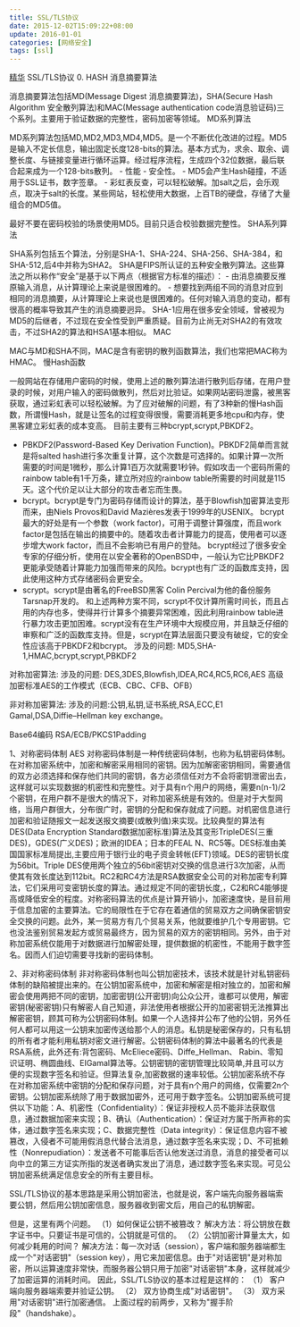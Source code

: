 ```yaml
---
title: SSL/TLS协议
date: 2015-12-02T15:09:22+08:00
update: 2016-01-01
categories: [网络安全]
tags: [ssl]
---
```

[精华](http://netkiller.github.io/cryptography/)
SSL/TLS协议
0. HASH 消息摘要算法

消息摘要算法包括MD(Message Digest 消息摘要算法)，SHA(Secure Hash Algorithm 安全散列算法)和MAC(Message authentication code消息验证码)三个系列。主要用于验证数据的完整性，密码加密等领域。
MD系列算法

MD系列算法包括MD,MD2,MD3,MD4,MD5。是一个不断优化改进的过程。MD5是输入不定长信息，输出固定长度128-bits的算法。基本方式为，求余、取余、调整长度、与链接变量进行循环运算。经过程序流程，生成四个32位数据，最后联合起来成为一个128-bits散列。 - 性能 - 安全性。 - MD5会产生Hash碰撞，不适用于SSL证书，数字签章。 - 彩虹表反查，可以轻松破解。加salt之后，会乐观点，取决于salt的长度。某些网站，轻松使用大数据，上百TB的硬盘，存储了大量组合的MD5值。

最好不要在密码校验的场景使用MD5。目前只适合校验数据完整性。
SHA系列算法

SHA系列包括五个算法，分别是SHA-1、SHA-224、SHA-256、SHA-384，和SHA-512,后4中并称为SHA2。 SHA是FIPS所认证的五种安全散列算法。这些算法之所以称作“安全”是基于以下两点（根据官方标准的描述）： - 由消息摘要反推原输入消息，从计算理论上来说是很困难的。 - 想要找到两组不同的消息对应到相同的消息摘要，从计算理论上来说也是很困难的。任何对输入消息的变动，都有很高的概率导致其产生的消息摘要迥异。 SHA-1应用在很多安全领域，曾被视为MD5的后继者，不过现在安全性受到严重质疑。目前为止尚无对SHA2的有效攻击，不过SHA2的算法和HSA1基本相似。
MAC

MAC与MD和SHA不同，MAC是含有密钥的散列函数算法，我们也常把MAC称为HMAC。
慢Hash函数

一般网站在存储用户密码的时候，使用上述的散列算法进行散列后存储，在用户登录的时候，对用户输入的密码做散列，然后对比验证。如果网站密码泄露，被黑客获取，通过彩虹表可以轻松破解。为了应对破解的问题，有了3种新的慢Hash函数，所谓慢Hash，就是让签名的过程变得很慢，需要消耗更多地cpu和内存，使黑客建立彩虹表的成本变高。
目前主要有三种bcrypt,scrypt,PBKDF2。
- PBKDF2(Password-Based Key Derivation Function)。PBKDF2简单而言就是将salted hash进行多次重复计算，这个次数是可选择的。如果计算一次所需要的时间是1微秒，那么计算1百万次就需要1秒钟。假如攻击一个密码所需的rainbow table有1千万条，建立所对应的rainbow table所需要的时间就是115天。这个代价足以让大部分的攻击者忘而生畏。
- bcrypt。bcrypt是专门为密码存储而设计的算法，基于Blowfish加密算法变形而来，由Niels Provos和David Mazières发表于1999年的USENIX。 bcrypt最大的好处是有一个参数（work factor)，可用于调整计算强度，而且work factor是包括在输出的摘要中的。随着攻击者计算能力的提高，使用者可以逐步增大work factor，而且不会影响已有用户的登陆。 bcrypt经过了很多安全专家的仔细分析，使用在以安全著称的OpenBSD中，一般认为它比PBKDF2更能承受随着计算能力加强而带来的风险。bcrypt也有广泛的函数库支持，因此使用这种方式存储密码会更安全。
- scrypt。scrypt是由著名的FreeBSD黑客 Colin Percival为他的备份服务 Tarsnap开发的。 和上述两种方案不同，scrypt不仅计算所需时间长，而且占用的内存也多，使得并行计算多个摘要异常困难，因此利用rainbow table进行暴力攻击更加困难。scrypt没有在生产环境中大规模应用，并且缺乏仔细的审察和广泛的函数库支持。但是，scrypt在算法层面只要没有破绽，它的安全性应该高于PBKDF2和bcrypt。 涉及的问题: MD5,SHA-1,HMAC,bcrypt,scrypt,PBKDF2

对称加密算法:
涉及的问题: DES,3DES,Blowfish,IDEA,RC4,RC5,RC6,AES
  高级加密标准AES的工作模式（ECB、CBC、CFB、OFB）

非对称加密算法:
涉及的问题:公钥,私钥,证书系统,RSA,ECC,E1 Gamal,DSA,Diffie–Hellman key exchange。

Base64编码
RSA/ECB/PKCS1Padding

1、对称密码体制
AES
对称密码体制是一种传统密码体制，也称为私钥密码体制。在对称加密系统中，加密和解密采用相同的密钥。因为加解密密钥相同，需要通信的双方必须选择和保存他们共同的密钥，各方必须信任对方不会将密钥泄密出去，这样就可以实现数据的机密性和完整性。对于具有n个用户的网络，需要n(n-1)/2个密钥，在用户群不是很大的情况下，对称加密系统是有效的。但是对于大型网络，当用户群很大，分布很广时，密钥的分配和保存就成了问题。对机密信息进行加密和验证随报文一起发送报文摘要(或散列值)来实现。比较典型的算法有DES(Data Encryption Standard数据加密标准)算法及其变形TripleDES(三重DES)，GDES(广义DES)；欧洲的IDEA；日本的FEAL N、RC5等。DES标准由美国国家标准局提出,主要应用于银行业的电子资金转帐(EFT)领域。DES的密钥长度为56bit。Triple DES使用两个独立的56bit密钥对交换的信息进行3次加密，从而使其有效长度达到112bit。RC2和RC4方法是RSA数据安全公司的对称加密专利算法，它们采用可变密钥长度的算法。通过规定不同的密钥长度,，C2和RC4能够提高或降低安全的程度。对称密码算法的优点是计算开销小，加密速度快，是目前用于信息加密的主要算法。它的局限性在于它存在着通信的贸易双方之间确保密钥安全交换的问题。此外，某一贸易方有几个贸易关系，他就要维护几个专用密钥。它也没法鉴别贸易发起方或贸易最终方，因为贸易的双方的密钥相同。另外，由于对称加密系统仅能用于对数据进行加解密处理，提供数据的机密性，不能用于数字签名。因而人们迫切需要寻找新的密码体制。

2、非对称密码体制
非对称密码体制也叫公钥加密技术，该技术就是针对私钥密码体制的缺陷被提出来的。在公钥加密系统中，加密和解密是相对独立的，加密和解密会使用两把不同的密钥，加密密钥(公开密钥)向公众公开，谁都可以使用，解密密钥(秘密密钥)只有解密人自己知道，非法使用者根据公开的加密密钥无法推算出解密密钥，顾其可称为公钥密码体制。如果一个人选择并公布了他的公钥，另外任何人都可以用这一公钥来加密传送给那个人的消息。私钥是秘密保存的，只有私钥的所有者才能利用私钥对密文进行解密。公钥密码体制的算法中最著名的代表是RSA系统，此外还有:背包密码、McEliece密码、Diffe_Hellman、 Rabin、零知识证明、椭圆曲线、EIGamal算法等。公钥密钥的密钥管理比较简单,并且可以方便的实现数字签名和验证。但算法复杂,加密数据的速率较低。公钥加密系统不存在对称加密系统中密钥的分配和保存问题，对于具有n个用户的网络，仅需要2n个密钥。公钥加密系统除了用于数据加密外，还可用于数字签名。公钥加密系统可提供以下功能：A、机密性（Confidentiality）：保证非授权人员不能非法获取信息，通过数据加密来实现；B、确认（Authentication）：保证对方属于所声称的实体，通过数字签名来实现；C、数据完整性（Data integrity）：保证信息内容不被篡改，入侵者不可能用假消息代替合法消息，通过数字签名来实现；D、不可抵赖性（Nonrepudiation）：发送者不可能事后否认他发送过消息，消息的接受者可以向中立的第三方证实所指的发送者确实发出了消息，通过数字签名来实现。可见公钥加密系统满足信息安全的所有主要目标。

SSL/TLS协议的基本思路是采用公钥加密法，也就是说，客户端先向服务器端索要公钥，然后用公钥加密信息，服务器收到密文后，用自己的私钥解密。

但是，这里有两个问题。
（1）如何保证公钥不被篡改？
    解决方法：将公钥放在数字证书中。只要证书是可信的，公钥就是可信的。
（2）公钥加密计算量太大，如何减少耗用的时间？
    解决方法：每一次对话（session），客户端和服务器端都生成一个"对话密钥"（session key），用它来加密信息。由于"对话密钥"是对称加密，所以运算速度非常快，而服务器公钥只用于加密"对话密钥"本身，这样就减少了加密运算的消耗时间。
因此，SSL/TLS协议的基本过程是这样的：
    （1） 客户端向服务器端索要并验证公钥。
    （2） 双方协商生成"对话密钥"。
    （3） 双方采用"对话密钥"进行加密通信。
上面过程的前两步，又称为"握手阶段"（handshake）。
